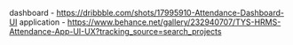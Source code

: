 dashboard - https://dribbble.com/shots/17995910-Attendance-Dashboard-UI
application - https://www.behance.net/gallery/232940707/TYS-HRMS-Attendance-App-UI-UX?tracking_source=search_projects